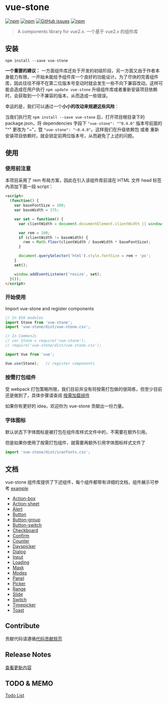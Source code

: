 # vue-stone
[![npm](https://img.shields.io/npm/v/vue-stone.svg?style=flat-square)](https://www.npmjs.com/package/vue-stone)
[![npm](https://img.shields.io/npm/dm/vue-stone.svg?style=flat-square)](https://www.npmjs.com/package/vue-stone)
[![GitHub issues](https://img.shields.io/github/issues/JD-Smart-FE/vue-stone.svg?style=flat-square)](https://github.com/JD-Smart-FE/vue-stone/issues)
[![npm](https://img.shields.io/npm/l/vue-stone.svg?style=flat-square)](https://github.com/JD-Smart-FE/vue-stone/blob/master/LICENSE)
> A components library for vue2.x. 一个基于 vue2.x 的组件库


## 安装

```
npm install --save vue-stone
```

**一个重要的建议：**
一方面组件库还处于开发的初级阶段，另一方面又由于作者本身能力有限，一开始未能给予组件库一个良好的功能设计。为了尽快的完善组件库，因此往往不得不在第二位版本号变动时就会发生一些不向下兼容改动。这样可能会造成在用户执行 `npm update vue-stone` 升级组件库或者重新安装项目依赖时，会获取到一个不兼容的版本，从而造成一些错误。

幸运的是，我们可以通过一个**小小的改动来规避这些风险**：

当我们执行完 `npm install --save vue-stone` 后，打开项目根目录下的 package.json，将 dependencies 字段下 `"vue-stone": "^0.4.0"` 版本号前面的 "^" 更改为 "~"，暨 `"vue-stone": "~0.4.0"`。这样我们在升级依赖包 或者 重新安装项目依赖时，就会锁定前两位版本号，从而避免了上述的问题。

## 使用

### 使用前注意
本项目采用了 rem 布局方案，因此在引入该组件库前请在 HTML 文件 head 标签內添加下面一段 script：

```html
<script>
  (function() {
    var baseFontSize = 100;
    var baseWidth = 375;

    var set = function() {
      var clientWidth = document.documentElement.clientWidth || window.innerWidth;

      var rem = 100;
      if (clientWidth != baseWidth) {
        rem = Math.floor(clientWidth / baseWidth * baseFontSize);
      }

      document.querySelector('html').style.fontSize = rem + 'px';
    }
    set();

    window.addEventListener('resize', set);
  }());
</script>
```

### 开始使用

Import vue-stone and register components

```js
// In ES6 modules
import Stone from 'vue-stone';
import 'vue-stone/dist/vue-stone.css';

// In CommonJs
// var Stone = require('vue-stone');
// require('vue-stone/dist/vue-stone.css');

import Vue from 'vue';

Vue.use(Stone);   // register components
```

### 按需打包组件

受 webpack 打包策略所限，我们目前并没有将按需打包做的很简练，但至少目前还是做到了，具体步骤请查阅 [按需加载组件](https://github.com/JD-Smart-FE/vue-stone/blob/master/wiki/how-to-build-by-deps-in-project.md)

如果你有更好的 idea，欢迎你为 vue-stone 贡献出一份力量。

### 字体图标

默认状态下字体图标是被打包在组件库样式文件中的，不需要在额外引用。

但是如果你使用了按需打包组件，就需要再额外引用字体图标样式文件了
```js
import 'vue-stone/dist/iconfonts.css';
```

## 文档
vue-stone 组件库提供了下述组件，每个组件都带有详细的文档，组件展示可参考 [example](https://jd-smart-fe.github.io/vue-stone/)

- [Action-box](https://github.com/JD-Smart-FE/vue-stone/blob/master/wiki/doc-action-box.md)
- [Action-sheet](https://github.com/JD-Smart-FE/vue-stone/blob/master/wiki/doc-action-sheet.md)
- [Alert](https://github.com/JD-Smart-FE/vue-stone/blob/master/wiki/doc-alert.md)
- [Button](https://github.com/JD-Smart-FE/vue-stone/blob/master/wiki/doc-button.md)
- [Button-group](https://github.com/JD-Smart-FE/vue-stone/blob/master/wiki/doc-button-group.md)
- [Button-switch](https://github.com/JD-Smart-FE/vue-stone/blob/master/wiki/doc-button-switch.md)
- [Checkboard](https://github.com/JD-Smart-FE/vue-stone/blob/master/wiki/doc-checkboard.md)
- [Confirm](https://github.com/JD-Smart-FE/vue-stone/blob/master/wiki/doc-confirm.md)
- [Counter](https://github.com/JD-Smart-FE/vue-stone/blob/master/wiki/doc-counter.md)
- [Dayspicker](https://github.com/JD-Smart-FE/vue-stone/blob/master/wiki/doc-dayspicker.md)
- [Dialog](https://github.com/JD-Smart-FE/vue-stone/blob/master/wiki/doc-dialog.md)
- [Input](https://github.com/JD-Smart-FE/vue-stone/blob/master/wiki/doc-input.md)
- [Loading](https://github.com/JD-Smart-FE/vue-stone/blob/master/wiki/doc-loading.md)
- [Mask](https://github.com/JD-Smart-FE/vue-stone/blob/master/wiki/doc-mask.md)
- [Modes](https://github.com/JD-Smart-FE/vue-stone/blob/master/wiki/doc-modes.md)
- [Panel](https://github.com/JD-Smart-FE/vue-stone/blob/master/wiki/doc-panel.md)
- [Picker](https://github.com/JD-Smart-FE/vue-stone/blob/master/wiki/doc-picker.md)
- [Range](https://github.com/JD-Smart-FE/vue-stone/blob/master/wiki/doc-range.md)
- [Slide](https://github.com/JD-Smart-FE/vue-stone/blob/master/wiki/doc-slide.md)
- [Switch](https://github.com/JD-Smart-FE/vue-stone/blob/master/wiki/doc-switch.md)
- [Timepicker](https://github.com/JD-Smart-FE/vue-stone/blob/master/wiki/doc-timerpciker.md)
- [Toast](https://github.com/JD-Smart-FE/vue-stone/blob/master/wiki/doc-toast.md)

## Contribute

贡献代码请遵循[代码贡献规范](https://github.com/JD-Smart-FE/vue-stone/blob/master/wiki/contribute-guide.me)

## Release Notes

[查看更新内容](https://github.com/JD-Smart-FE/vue-stone/releases)

## TODO & MEMO

[Todo List](https://github.com/JD-Smart-FE/vue-stone/blob/master/MEMO.md)
